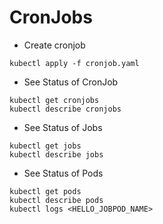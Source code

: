 # CronJobs

* Create cronjob
```
kubectl apply -f cronjob.yaml
```
* See Status of CronJob
```
kubectl get cronjobs
kubectl describe cronjobs
```
* See Status of Jobs
```
kubectl get jobs
kubectl describe jobs
```
* See Status of Pods
```
kubectl get pods
kubectl describe pods
kubectl logs <HELLO_JOBPOD_NAME>
```

